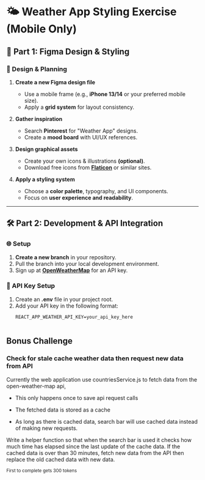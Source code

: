 # 🌤️ Weather App Styling Exercise (Mobile Only)

## 📌 Part 1: Figma Design & Styling

### 🎨 Design & Planning  
1. **Create a new Figma design file**  
   - Use a mobile frame (e.g., **iPhone 13/14** or your preferred mobile size).  
   - Apply a **grid system** for layout consistency.  

2. **Gather inspiration**  
   - Search **Pinterest** for "Weather App" designs.  
   - Create a **mood board** with UI/UX references.  

3. **Design graphical assets**  
   - Create your own icons & illustrations **(optional)**.  
   - Download free icons from **[Flaticon](https://www.flaticon.com/)** or similar sites.  

4. **Apply a styling system**  
   - Choose a **color palette**, typography, and UI components.  
   - Focus on **user experience and readability**.  

---

## 🛠️ Part 2: Development & API Integration  

### 🌐 Setup  
1. **Create a new branch** in your repository.  
2. Pull the branch into your local development environment.  
3. Sign up at **[OpenWeatherMap](https://openweathermap.org/)** for an API key.  

### 🔑 API Key Setup  
1. Create an **.env** file in your project root.  
2. Add your API key in the following format:  
   ```env
   REACT_APP_WEATHER_API_KEY=your_api_key_here


## Bonus Challenge

### Check for stale cache weather data then request new data from API

Currently the web application use countriesService.js to fetch data from the open-weather-map api, 

- This only happens once to save api request calls

- The fetched data is stored as a cache

- As long as there is cached data, search bar will use cached data instead of making new requests.

Write a helper function so that when the search bar is used it checks how much time has elapsed since the last update of the cache data. If the cached data is over than 30 minutes, fetch new data from the API then replace the old cached data with new data.












































































































































<sub style="color: #212121">First to complete gets 300 tokens</sub>







